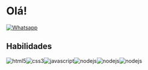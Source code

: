 
# Olá!
[![Whatsapp](https://img.shields.io/badge/WhatsApp-25D366?style=for-the-badge&logo=whatsapp&logoColor=white)](https://wa.me/+5588996459091)

## Habilidades

<div style='display: flex; '>
	<img align='center' alt='html5' src="https://img.shields.io/badge/HTML5-E34F26?style=for-the-badge&logo=html5&logoColor=white"/>
	<img align='center' alt='css3' src="https://img.shields.io/badge/CSS3-1572B6?style=for-the-badge&logo=css3&logoColor=white"/>
	<img align='center' alt='javascript' src="https://img.shields.io/badge/JavaScript-F7DF1E?style=for-the-badge&logo=javascript&logoColor=black"/>
	<img align='center' alt='nodejs' src="https://img.shields.io/badge/Node.js-43853D?style=for-the-badge&logo=node.js&logoColor=white"/>
	<img align='center' alt='nodejs' src="https://img.shields.io/badge/MySQL-00000F?style=for-the-badge&logo=mysql&logoColor=white"/>
	<img align='center' alt='nodejs' src="https://img.shields.io/badge/PostgreSQL-316192?style=for-the-badge&logo=postgresql&logoColor=white"/>
</div>
